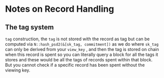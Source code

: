 # Notes on Record Handling 

## The tag system
`tag`  construction, the `tag` is not stored with the record as tag but can be computed via `N::hash_psd2(&[sk_tag, commitment])` as we do where `sk_tag` can only be derived from your `view_key` , and then the tag is stored on chain when this record is spent so you can literally query a block for all the tags it stores and these would be all the tags of records spent within that block. But you cannot check if a specific record has been spent without the viewing key.
